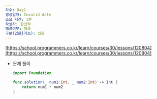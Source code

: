 ```yaml
---
차수: Day1
생성일자: Invalid date
소요 시간: 1분
작성자: 한인탁
해결여부: 해결
구분(입문|기초): 입문
---
```

[https://school.programmers.co.kr/learn/courses/30/lessons/120804](https://school.programmers.co.kr/learn/courses/30/lessons/120804)

  

- 문제 풀이
    
    ```Swift
    import Foundation
    
    func solution(_ num1:Int, _ num2:Int) -> Int {
        return num1 * num2
    }
    ```